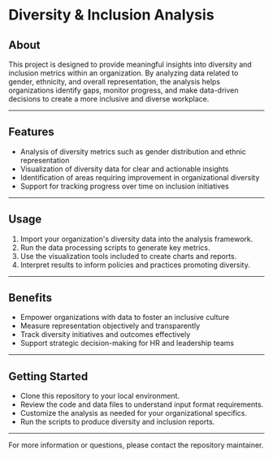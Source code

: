 # Diversity & Inclusion Analysis

## About

This project is designed to provide meaningful insights into diversity and inclusion metrics within an organization. By analyzing data related to gender, ethnicity, and overall representation, the analysis helps organizations identify gaps, monitor progress, and make data-driven decisions to create a more inclusive and diverse workplace.

---

## Features

- Analysis of diversity metrics such as gender distribution and ethnic representation
- Visualization of diversity data for clear and actionable insights
- Identification of areas requiring improvement in organizational diversity
- Support for tracking progress over time on inclusion initiatives

---

## Usage

1. Import your organization's diversity data into the analysis framework.
2. Run the data processing scripts to generate key metrics.
3. Use the visualization tools included to create charts and reports.
4. Interpret results to inform policies and practices promoting diversity.

---

## Benefits

- Empower organizations with data to foster an inclusive culture
- Measure representation objectively and transparently
- Track diversity initiatives and outcomes effectively
- Support strategic decision-making for HR and leadership teams

---

## Getting Started

- Clone this repository to your local environment.
- Review the code and data files to understand input format requirements.
- Customize the analysis as needed for your organizational specifics.
- Run the scripts to produce diversity and inclusion reports.

---




For more information or questions, please contact the repository maintainer.
